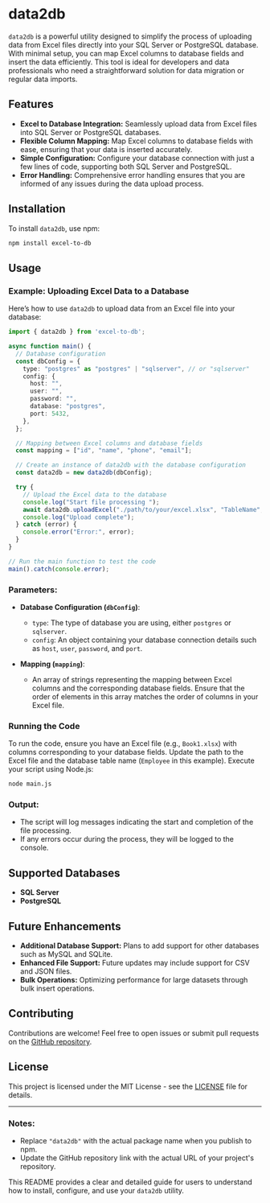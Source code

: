 

# data2db

`data2db` is a powerful utility designed to simplify the process of uploading data from Excel files directly into your SQL Server or PostgreSQL database. With minimal setup, you can map Excel columns to database fields and insert the data efficiently. This tool is ideal for developers and data professionals who need a straightforward solution for data migration or regular data imports.

## Features

- **Excel to Database Integration:** Seamlessly upload data from Excel files into SQL Server or PostgreSQL databases.
- **Flexible Column Mapping:** Map Excel columns to database fields with ease, ensuring that your data is inserted accurately.
- **Simple Configuration:** Configure your database connection with just a few lines of code, supporting both SQL Server and PostgreSQL.
- **Error Handling:** Comprehensive error handling ensures that you are informed of any issues during the data upload process.

## Installation

To install `data2db`, use npm:

```bash
npm install excel-to-db
```

## Usage

### Example: Uploading Excel Data to a Database

Here’s how to use `data2db` to upload data from an Excel file into your database:

```typescript
import { data2db } from 'excel-to-db';

async function main() {
  // Database configuration
  const dbConfig = {
    type: "postgres" as "postgres" | "sqlserver", // or "sqlserver"
    config: {
      host: "",
      user: "",
      password: "",
      database: "postgres",
      port: 5432,
    },
  };

  // Mapping between Excel columns and database fields
  const mapping = ["id", "name", "phone", "email"];

  // Create an instance of data2db with the database configuration
  const data2db = new data2db(dbConfig);

  try {
    // Upload the Excel data to the database
    console.log("Start file processing ");
    await data2db.uploadExcel("./path/to/your/excel.xlsx", "TableName", mapping);
    console.log("Upload complete");
  } catch (error) {
    console.error("Error:", error);
  }
}

// Run the main function to test the code
main().catch(console.error);
```

### Parameters:

- **Database Configuration (`dbConfig`)**:
  - `type`: The type of database you are using, either `postgres` or `sqlserver`.
  - `config`: An object containing your database connection details such as `host`, `user`, `password`, and `port`.

- **Mapping (`mapping`)**:
  - An array of strings representing the mapping between Excel columns and the corresponding database fields. Ensure that the order of elements in this array matches the order of columns in your Excel file.

### Running the Code

To run the code, ensure you have an Excel file (e.g., `Book1.xlsx`) with columns corresponding to your database fields. Update the path to the Excel file and the database table name (`Employee` in this example). Execute your script using Node.js:

```bash
node main.js
```

### Output:

- The script will log messages indicating the start and completion of the file processing.
- If any errors occur during the process, they will be logged to the console.

## Supported Databases

- **SQL Server**
- **PostgreSQL**

## Future Enhancements

- **Additional Database Support:** Plans to add support for other databases such as MySQL and SQLite.
- **Enhanced File Support:** Future updates may include support for CSV and JSON files.
- **Bulk Operations:** Optimizing performance for large datasets through bulk insert operations.

## Contributing

Contributions are welcome! Feel free to open issues or submit pull requests on the [GitHub repository](https://github.com/youssefelya/data2db).

## License

This project is licensed under the MIT License - see the [LICENSE](LICENSE) file for details.

---

### Notes:
- Replace `"data2db"` with the actual package name when you publish to npm.
- Update the GitHub repository link with the actual URL of your project's repository.

This README provides a clear and detailed guide for users to understand how to install, configure, and use your `data2db` utility.